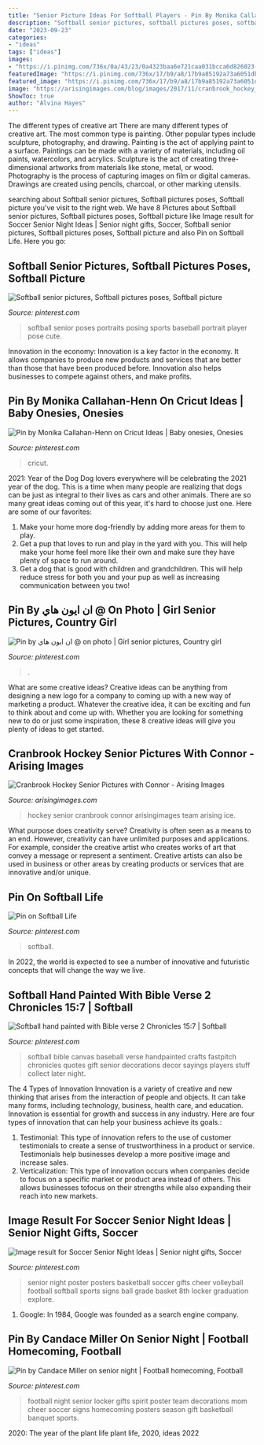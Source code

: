 ```yaml
---
title: "Senior Picture Ideas For Softball Players - Pin By Monika Callahan-henn On Cricut Ideas"
description: "Softball senior pictures, softball pictures poses, softball picture"
date: "2023-09-23"
categories:
- "ideas"
tags: ["ideas"]
images:
- "https://i.pinimg.com/736x/0a/43/23/0a4323baa6e721caa031bcca6d826023--fashion-poses-barns.jpg"
featuredImage: "https://i.pinimg.com/736x/17/b9/a8/17b9a85192a73a6051dbdab9208d5734.jpg"
featured_image: "https://i.pinimg.com/736x/17/b9/a8/17b9a85192a73a6051dbdab9208d5734.jpg"
image: "https://arisingimages.com/blog/images/2017/11/cranbrook_hockey_senior_pictures_015.jpg"
ShowToc: true
author: "Alvina Hayes"
---
```



The different types of creative art
There are many different types of creative art. The most common type is painting. Other popular types include sculpture, photography, and drawing.
Painting is the act of applying paint to a surface. Paintings can be made with a variety of materials, including oil paints, watercolors, and acrylics. Sculpture is the act of creating three-dimensional artworks from materials like stone, metal, or wood. Photography is the process of capturing images on film or digital cameras. Drawings are created using pencils, charcoal, or other marking utensils.

	

		
searching about Softball senior pictures, Softball pictures poses, Softball picture you've visit to the right web. We have 8 Pictures about Softball senior pictures, Softball pictures poses, Softball picture like Image result for Soccer Senior Night Ideas | Senior night gifts, Soccer, Softball senior pictures, Softball pictures poses, Softball picture and also Pin on Softball Life. Here you go:
		
    
## Softball Senior Pictures, Softball Pictures Poses, Softball Picture

<img loading=lazy src="http://media-cache-ak0.pinimg.com/1200x/20/12/33/201233e8abc191ee218ea721636a17cc.jpg" onerror="this.onerror=null;this.src='https://tse2.mm.bing.net/th?id=OIP.nDQ1_nMUhilJRh3VpRZIlgHaLH&amp;pid=15.1';" alt="Softball senior pictures, Softball pictures poses, Softball picture">

_Source: pinterest.com_

>softball senior poses portraits posing sports baseball portrait player pose cute. 

	

Innovation in the economy:
Innovation is a key factor in the economy. It allows companies to produce new products and services that are better than those that have been produced before. Innovation also helps businesses to compete against others, and make profits.

    
## Pin By Monika Callahan-Henn On Cricut Ideas | Baby Onesies, Onesies

<img loading=lazy src="https://i.pinimg.com/736x/3f/1d/e1/3f1de1aa7bca937afec34dc7c1bbecfc.jpg" onerror="this.onerror=null;this.src='https://tse3.mm.bing.net/th?id=OIP.rd4KwoivKldjk-hOb4s8ZwHaJ4&amp;pid=15.1';" alt="Pin by Monika Callahan-Henn on Cricut Ideas | Baby onesies, Onesies">

_Source: pinterest.com_

>cricut. 

	

2021: Year of the Dog
Dog lovers everywhere will be celebrating the 2021 year of the dog. This is a time when many people are realizing that dogs can be just as integral to their lives as cars and other animals. There are so many great ideas coming out of this year, it's hard to choose just one. Here are some of our favorites: 
1) Make your home more dog-friendly by adding more areas for them to play.
2) Get a pup that loves to run and play in the yard with you. This will help make your home feel more like their own and make sure they have plenty of space to run around. 
3) Get a dog that is good with children and grandchildren. This will help reduce stress for both you and your pup as well as increasing communication between you two!

    
## Pin By ان ايون هاي @ On Photo | Girl Senior Pictures, Country Girl

<img loading=lazy src="https://i.pinimg.com/736x/0a/43/23/0a4323baa6e721caa031bcca6d826023--fashion-poses-barns.jpg" onerror="this.onerror=null;this.src='https://tse4.mm.bing.net/th?id=OIP.yDtjMrpMbuv66ZUH0friXwHaLH&amp;pid=15.1';" alt="Pin by ان ايون هاي @ on photo | Girl senior pictures, Country girl">

_Source: pinterest.com_

>. 

	

What are some creative ideas?
Creative ideas can be anything from designing a new logo for a company to coming up with a new way of marketing a product. Whatever the creative idea, it can be exciting and fun to think about and come up with. Whether you are looking for something new to do or just some inspiration, these 8 creative ideas will give you plenty of ideas to get started.

    
## Cranbrook Hockey Senior Pictures With Connor - Arising Images

<img loading=lazy src="https://arisingimages.com/blog/images/2017/11/cranbrook_hockey_senior_pictures_015.jpg" onerror="this.onerror=null;this.src='https://tse1.mm.bing.net/th?id=OIP.95YEsYZF7oZd8FldKyTPzwHaLG&amp;pid=15.1';" alt="Cranbrook Hockey Senior Pictures with Connor - Arising Images">

_Source: arisingimages.com_

>hockey senior cranbrook connor arisingimages team arising ice. 

	

What purpose does creativity serve?
Creativity is often seen as a means to an end. However, creativity can have unlimited purposes and applications. For example, consider the creative artist who creates works of art that convey a message or represent a sentiment. Creative artists can also be used in business or other areas by creating products or services that are innovative and/or unique.

    
## Pin On Softball Life

<img loading=lazy src="https://i.pinimg.com/736x/17/b9/a8/17b9a85192a73a6051dbdab9208d5734.jpg" onerror="this.onerror=null;this.src='https://tse4.mm.bing.net/th?id=OIP.P8kaYfFccEavl_vmjkOy6gHaHz&amp;pid=15.1';" alt="Pin on Softball Life">

_Source: pinterest.com_

>softball. 

	

In 2022, the world is expected to see a number of innovative and futuristic concepts that will change the way we live.

    
## Softball Hand Painted With Bible Verse 2 Chronicles 15:7 | Softball

<img loading=lazy src="https://i.pinimg.com/736x/83/b4/be/83b4be3e570e944c9bbffac2ad32b794.jpg" onerror="this.onerror=null;this.src='https://tse2.mm.bing.net/th?id=OIP.XO6WzHAgiLlEpIMOCxs5aAAAAA&amp;pid=15.1';" alt="Softball hand painted with Bible verse 2 Chronicles 15:7 | Softball">

_Source: pinterest.com_

>softball bible canvas baseball verse handpainted crafts fastpitch chronicles quotes gift senior decorations decor sayings players stuff collect later night. 

	

The 4 Types of Innovation
Innovation is a variety of creative and new thinking that arises from the interaction of people and objects. It can take many forms, including technology, business, health care, and education. Innovation is essential for growth and success in any industry. Here are four types of innovation that can help your business achieve its goals.: 
1. Testimonial: This type of innovation refers to the use of customer testimonials to create a sense of trustworthiness in a product or service. Testimonials help businesses develop a more positive image and increase sales. 
2. Verticalization: This type of innovation occurs when companies decide to focus on a specific market or product area instead of others. This allows businesses tofocus on their strengths while also expanding their reach into new markets. 

    
## Image Result For Soccer Senior Night Ideas | Senior Night Gifts, Soccer

<img loading=lazy src="https://i.pinimg.com/736x/b5/e8/a7/b5e8a75d44d17547ff08c2ad9d506033.jpg" onerror="this.onerror=null;this.src='https://tse2.mm.bing.net/th?id=OIP.V7W5SrX_JsxGVc5AYldNBgAAAA&amp;pid=15.1';" alt="Image result for Soccer Senior Night Ideas | Senior night gifts, Soccer">

_Source: pinterest.com_

>senior night poster posters basketball soccer gifts cheer volleyball football softball sports signs ball grade basket 8th locker graduation explore. 

	

1. Google: In 1984, Google was founded as a search engine company.

    
## Pin By Candace Miller On Senior Night | Football Homecoming, Football

<img loading=lazy src="https://i.pinimg.com/736x/bc/cf/19/bccf19dcc26432684eb1f138105f6332--football-stuff-football-gift.jpg?b=t" onerror="this.onerror=null;this.src='https://tse4.mm.bing.net/th?id=OIP.bE9XDez7wmPL6VTgCa_6rwHaJ3&amp;pid=15.1';" alt="Pin by Candace Miller on senior night | Football homecoming, Football">

_Source: pinterest.com_

>football night senior locker gifts spirit poster team decorations mom cheer soccer signs homecoming posters season gift basketball banquet sports. 

	

2020: The year of the plant life
plant life, 2020, ideas 2022


